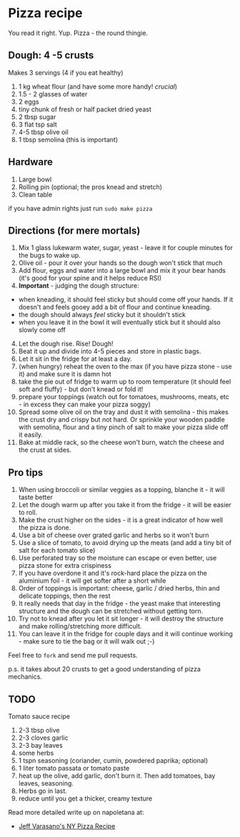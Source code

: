 Pizza recipe
=====

You read it right. Yup. Pizza - the round thingie.

Dough: 4 -5 crusts
-----

Makes 3 servings (4 if you eat healthy)

1. 1 kg wheat flour (and have some more handy! *crucial*)
2. 1.5 - 2 glasses of water
3. 2 eggs
3. tiny chunk  of fresh or half packet dried yeast
4. 2 tbsp sugar
5. 3 flat tsp salt
6. 4-5 tbsp olive oil
7. 1 tbsp semolina (this is important)

Hardware
------------

1. Large bowl
2. Rolling pin (optional; the pros knead and stretch)
3. Clean table

if you have admin rights just run
`sudo make pizza`

Directions (for mere mortals)
-------------

1. Mix 1 glass lukewarm water, sugar, yeast - leave it for couple minutes for the bugs to wake up.
2. Olive oil - pour it over your hands so the dough won't stick that much
3. Add flour, eggs and water into a large bowl and mix it your bear hands (it's good for your spine and it helps reduce RSI)
4. **Important** - judging the dough structure:
 - when kneading, it should feel sticky but should come off your hands. If it doesn't and feels gooey add a bit of flour and continue kneading.
 - the dough should always *feel* sticky but it shouldn't stick
 - when you leave it in the bowl it will eventually stick but it should also slowly come off
4. Let the dough rise. Rise! Dough! 
5. Beat it up and divide into 4-5 pieces and store in plastic bags.
6. Let it sit in the fridge for at least a day.
7. (when hungry) reheat the oven to the max (if you have pizza stone - use it) and make sure it is damn hot
8. take the pie out of fridge to warm up to room temperature (it should feel soft and fluffy) - but don't knead or fold it!
9. prepare your toppings (watch out for tomatoes, mushrooms, meats, etc - in excess they can make your pizza soggy)
4. Spread some olive oil on the tray and dust it with semolina - this makes the crust dry and crispy but not hard. Or sprinkle your wooden paddle with semolina, flour and a tiny pinch of salt to make your pizza slide off it easily.
3. Bake at middle rack, so the cheese won't burn, watch the cheese and the crust at sides.

Pro tips
------
1. When using broccoli or similar veggies as a topping, blanche it - it will taste better
2. Let the dough warm up after you take it from the fridge - it will be easier to roll.
3. Make the crust higher on the sides - it is a great indicator of how well the pizza is done.
6. Use a bit of cheese over grated garlic and herbs so it won't burn
7. Use a slice of tomato, to avoid drying up the meats (and add a tiny bit of salt for each tomato slice)
7. Use perforated tray so the moisture can escape or even better, use pizza stone for extra crispiness
9. If you have overdone it and it's rock-hard place the pizza on the aluminium foil - it will get softer after a short while
10. Order of toppings is important: cheese, garlic / dried herbs, thin and delicate toppings, then the rest
11. It really needs that day in the fridge - the yeast make that interesting structure and the dough can be stretched without getting torn.
12. Try not to knead after you let it sit longer - it will destroy the structure and make rolling/stretching more difficult.
13. You can leave it in the fridge for couple days and it will continue working - make sure to tie the bag or it will walk out ;-)

Feel free to `fork` and send me pull requests.

p.s. it takes about 20 crusts to get a good understanding of pizza mechanics.

TODO
-----
Tomato sauce recipe

1. 2-3 tbsp olive 
2. 2-3 cloves garlic
2. 2-3 bay leaves
3. some herbs 
3. 1 tspn seasoning (coriander, cumin, powdered paprika; optional)
4. 1 liter tomato passata or tomato paste
5. heat up the olive, add garlic, don't burn it. Then add tomatoes, bay leaves, seasoning.
6. Herbs go in last.
7. reduce until you get a thicker, creamy texture


Read more detailed write up on napoletana at: 

* [Jeff Varasano's NY Pizza Recipe](http://www.varasanos.com/PizzaRecipe.htm)

